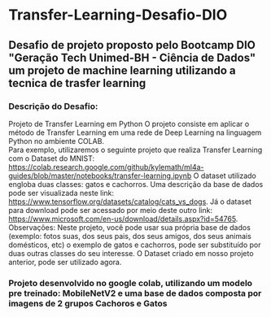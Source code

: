 # Transfer-Learning-Desafio-DIO


## Desafio de projeto proposto pelo Bootcamp DIO "Geração Tech Unimed-BH - Ciência de Dados" um projeto de machine learning utilizando a tecnica de trasfer learning

### Descrição do Desafio: 
Projeto de Transfer Learning em Python 
O projeto consiste em aplicar o método de Transfer Learning em uma rede de Deep Learning na linguagem Python no ambiente COLAB.  
Para exemplo, utilizaremos o seguinte projeto que realiza Transfer Learning com o Dataset do MNIST: 
https://colab.research.google.com/github/kylemath/ml4a-guides/blob/master/notebooks/transfer-learning.ipynb
O dataset utilizado engloba duas classes: gatos e cachorros. Uma descrição da base de dados pode ser visualizada 
neste link: https://www.tensorflow.org/datasets/catalog/cats_vs_dogs. 
Já o dataset para download pode ser acessado por meio deste outro link:
https://www.microsoft.com/en-us/download/details.aspx?id=54765. 
Observações: Neste projeto, você pode usar sua própria base de dados (exemplo: fotos suas, dos seus pais, dos seus amigos, dos seus animais domésticos, etc)
o exemplo de gatos e cachorros, pode ser substituído por duas outras classes do seu interesse. O Dataset criado em nosso projeto anterior, pode ser utilizado agora.  

### Projeto desenvolvido no google colab, utilizando um modelo pre treinado: MobileNetV2 e uma base de dados composta por imagens de 2 grupos Cachoros e Gatos
